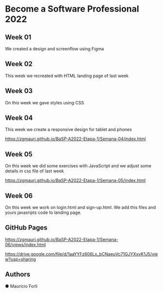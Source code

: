 # Become a Software Professional 2022

## Week 01

We created a design and screenflow using Figma

## Week 02

This week we recreated with HTML landing page of last week

## Week 03

On this week we gave styles using CSS

## Week 04

This week we create a responsive design for tablet and phones

https://zgmauri.github.io/BaSP-A2022-Etapa-1/Semana-04/index.html

## Week 05

On this week we did some exercises with JavaScript and we adjust some details in css file of last week

https://zgmauri.github.io/BaSP-A2022-Etapa-1/Semana-05/index.html

## Week 06

On this week we work on login.html and sign-up.html. We add this files and yours javasripts code to landing page.

## GitHub Pages

https://zgmauri.github.io/BaSP-A2022-Etapa-1/Semana-06/views/index.html

https://drive.google.com/file/d/1aaYYFz606Lx_bCNaeuVc71GJYXxvK1J5/view?usp=sharing

## Authors

● Mauricio Forli
